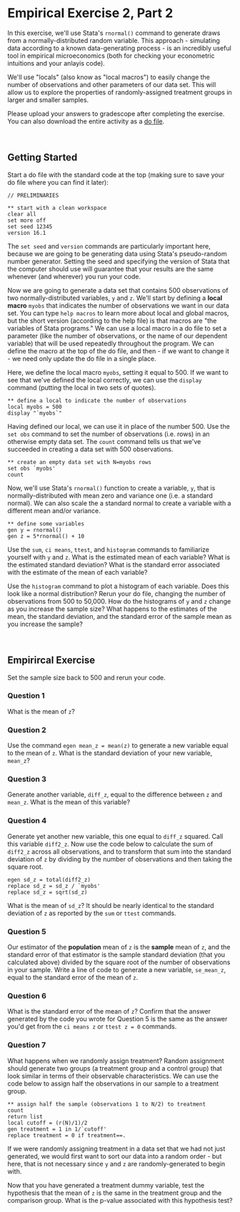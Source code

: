 # Empirical Exercise 2, Part 2

In this exercise, we'll use Stata's `rnormal()` command to generate draws from a normally-distributed random variable.  This approach - simulating data 
according to a known data-generating process - is an incredibly useful tool in empirical microeconomics (both for checking your econometric intuitions and 
your anlayis code).  

We'll use "locals" (also know as "local macros") to easily change the number of observations and other parameters of our data set.  This will allow us to 
explore the properties of randomly-assigned treatment groups in larger and smaller samples.   

Please upload your answers to gradescope after completing the exercise.  You can also download the entire activity 
as a [do file](https://pjakiela.github.io/ECON523/exercises/E2B-questions.do).  

<br>

## Getting Started 

Start a do file with the standard code at the top (making sure to save your do file where you can find it later):

```
// PRELIMINARIES

** start with a clean workspace
clear all
set more off 
set seed 12345 
version 16.1 
```

The `set seed` and `version` commands are particularly important here, because we are going to be generating data using Stata's pseudo-random number generator.  Setting the 
seed and specifying the version of Stata that the computer should use will guarantee that your results are the same whenever (and wherever) you run your code.  

Now we are going to generate a data set that contains 500 observations of two normally-distributed variables, `y` and `z`.  We'll start by defining a **local macro** `myobs` that indicates the number of observations we want in our data set.  You can type `help macros` to learn more about local and global macros, but the short version (according to the help file) is that macros are "the variables of Stata programs."  We can use a local macro in a do file to set a parameter (like the number of observations, or the name of our dependent variable) that will be used repeatedly throughout the program.  We can define the macro at the top of the do file, and then - if we want to change it - we need only update the do file in a single place.

Here, we define the local macro `myobs`, setting it equal to 500.  If we want to see that we've defined the local correctly, we can use the `display` command (putting the local in two sets of quotes).
```
** define a local to indicate the number of observations
local myobs = 500
display "`myobs`"
```

Having defined our local, we can use it in place of the number 500.  Use the `set obs` command to set the number of observations (i.e. rows) in an otherwise empty data set.  The `count` command tells us that we've succeeded in creating a data set with 500 observations.
```
** create an empty data set with N=myobs rows
set obs `myobs'
count
```

Now, we'll use Stata's `rnormal()` function to create a variable, `y`, that is normally-distributed with mean zero and variance one (i.e. a standard normal).  We can also scale the a standard normal to create a variable with a different mean and/or variance.
```
** define some variables
gen y = rnormal()
gen z = 5*rnormal() + 10
```

Use the `sum`, `ci means`, `ttest`, and `histogram` commands to familiarize yourself with `y` and `z`.  What is the estimated mean of each variable?  What is the estimated standard deviation? What is the standard error associated with the estimate of the mean of each variable?  

Use the `histogram` command to plot a histogram of each variable.  Does this look like a normal distribution?  Rerun your do file, changing the number of observations from 500 to 50,000.  How do the histograms of `y` and `z` change as you increase the sample size?  What happens to the estimates of the mean, the standard deviation, and the standard error of the sample mean as you increase the sample?  

<br> 

## Empirircal Exercise

Set the sample size back to 500 and rerun your code.  

### Question 1 

What is the mean of `z`?  

### Question 2 

Use the command `egen mean_z = mean(z)` to generate a new variable equal to the mean of `z`.  What is the standard deviation of your new variable, `mean_z`?

### Question 3

Generate another variable, `diff_z`, equal to the difference between `z` and `mean_z`.  What is the mean of this variable?

### Question 4 

Generate yet another new variable, this one equal to `diff_z` squared.  Call this variable `diff2_z`.  Now use the code below to calculate the sum of `diff2_z` across all observations, and to transform that sum into the standard deviation of `z` by dividing by the number of observations and then taking the square root.  
```
egen sd_z = total(diff2_z)
replace sd_z = sd_z / `myobs'
replace sd_z = sqrt(sd_z)
```

What is the mean of `sd_z`?  It should be nearly identical to the standard deviation of `z` as reported by the `sum` or `ttest` commands.  

### Question 5 

Our estimator of the **population** mean of `z` is the **sample** mean of `z`, and the standard error of that estimator is the sample standard deviation (that you calculated above) divided by the square root of the number of observations in your sample.  Write a line of code to generate a new variable, `se_mean_z`, equal to the standard error of the mean of `z`.  

### Question 6 

What is the standard error of the mean of `z`?  Confirm that the answer generated by the code you wrote for Question 5 is the same as the answer you'd get from the `ci means z` or `ttest z = 0` commands.

### Question 7 

What happens when we randomly assign treatment?  Random assignment should generate two groups (a treatment group and a control group) that look similar in terms of their observable characteristics.  We can use the code below to assign half the observations in our sample to a treatment group.
```
** assign half the sample (observations 1 to N/2) to treatment
count
return list 
local cutoff = (r(N)/1)/2
gen treatment = 1 in 1/`cutoff'
replace treatment = 0 if treatment==.
```

If we were randomly assigning treatment in a data set that we had not just generated, we would first want to sort our data into a random order - but here, that is not necessary since `y` and `z` are randomly-generated to begin with.  

Now that you have generated a treatment dummy variable, test the hypothesis that the mean of `z` is the same in the treatment group and the comparison group.  What is the p-value associated with this hypothesis test?  
